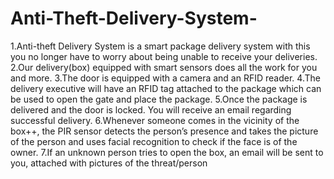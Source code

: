 # Anti-Theft-Delivery-System-
1.Anti-theft Delivery System is a smart package delivery system with this you no longer have to worry about being unable to receive your deliveries.
2.Our delivery(box) equipped with smart sensors does all the work for you and more.
3.The door is equipped with a camera and an RFID reader.
4.The delivery executive will have an RFID tag attached to the package which can be used to open the gate and place the package.
5.Once the package is delivered and the door is locked. You will receive an email regarding successful delivery.
6.Whenever someone comes in the vicinity of the box++, the PIR sensor detects the person’s presence and takes the picture of the person and uses facial recognition to check if the face is of the owner.
7.If an unknown person tries to open the box, an email will be sent to you, attached with pictures of the threat/person

